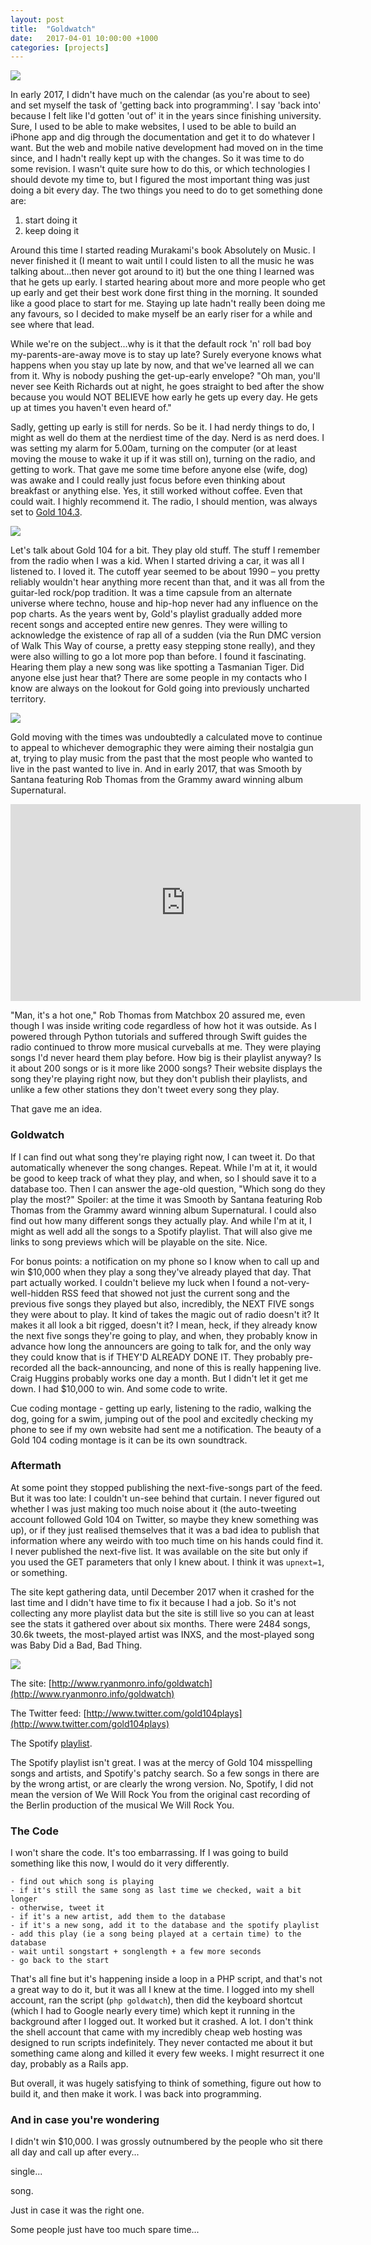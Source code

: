 ```yaml
---
layout: post
title:  "Goldwatch"
date:   2017-04-01 10:00:00 +1000
categories: [projects]
---
```


![](/assets/projects/bryanadams.png)

In early 2017, I didn't have much on the calendar (as you're about to see) and set myself the task of 'getting back into programming'. I say 'back into' because I felt like I'd gotten 'out of' it in the years since finishing university. Sure, I used to be able to make websites, I used to be able to build an iPhone app and dig through the documentation and get it to do whatever I want. But the web and mobile native development had moved on in the time since, and I hadn't really kept up with the changes. So it was time to do some revision. I wasn't quite sure how to do this, or which technologies I should devote my time to, but I figured the most important thing was just doing a bit every day. The two things you need to do to get something done are:
1. start doing it
2. keep doing it

Around this time I started reading Murakami's book Absolutely on Music. I never finished it (I meant to wait until I could listen to all the music he was talking about...then never got around to it) but the one thing I learned was that he gets up early. I started hearing about more and more people who get up early and get their best work done first thing in the morning. It sounded like a good place to start for me. Staying up late hadn't really been doing me any favours, so I decided to make myself be an early riser for a while and see where that lead.

While we're on the subject...why is it that the default rock 'n' roll bad boy my-parents-are-away move is to stay up late? Surely everyone knows what happens when you stay up late by now, and that we've learned all we can from it. Why is nobody pushing the get-up-early envelope? "Oh man, you'll never see Keith Richards out at night, he goes straight to bed after the show because you would NOT BELIEVE how early he gets up every day. He gets up at times you haven't even heard of."

Sadly, getting up early is still for nerds. So be it. I had nerdy things to do, I might as well do them at the nerdiest time of the day. Nerd is as nerd does. I was setting my alarm for 5.00am, turning on the computer (or at least moving the mouse to wake it up if it was still on), turning on the radio, and getting to work. That gave me some time before anyone else (wife, dog) was awake and I could really just focus before even thinking about breakfast or anything else. Yes, it still worked without coffee. Even that could wait. I highly recommend it. The radio, I should mention, was always set to [Gold 104.3](http://www.gold1043.com.au/).

![](/assets/projects/downunder.png)

Let's talk about Gold 104 for a bit. They play old stuff. The stuff I remember from the radio when I was a kid. When I started driving a car, it was all I listened to. I loved it. The cutoff year seemed to be about 1990 – you pretty reliably wouldn't hear anything more recent than that, and it was all from the guitar-led rock/pop tradition. It was a time capsule from an alternate universe where techno, house and hip-hop never had any influence on the pop charts. As the years went by, Gold's playlist gradually added more recent songs and accepted entire new genres. They were willing to acknowledge the existence of rap all of a sudden (via the Run DMC version of Walk This Way of course, a pretty easy stepping stone really), and they were also willing to go a lot more pop than before. I found it fascinating. Hearing them play a new song was like spotting a Tasmanian Tiger. Did anyone else just hear that? There are some people in my contacts who I know are always on the lookout for Gold going into previously uncharted territory. 

![](/assets/projects/breathe.png)

Gold moving with the times was undoubtedly a calculated move to continue to appeal to whichever demographic they were aiming their nostalgia gun at, trying to play music from the past that the most people who wanted to live in the past wanted to live in. And in early 2017, that was Smooth by Santana featuring Rob Thomas from the Grammy award winning album Supernatural.

<iframe width="560" height="315" src="https://www.youtube.com/embed/6Whgn_iE5uc" frameborder="0" allow="accelerometer; autoplay; encrypted-media; gyroscope; picture-in-picture" allowfullscreen></iframe>

"Man, it's a hot one," Rob Thomas from Matchbox 20 assured me, even though I was inside writing code regardless of how hot it was outside. As I powered through Python tutorials and suffered through Swift guides the radio continued to throw more musical curveballs at me. They were playing songs I'd never heard them play before. How big is their playlist anyway? Is it about 200 songs or is it more like 2000 songs? Their website displays the song they're playing right now, but they don't publish their playlists, and unlike a few other stations they don't tweet every song they play.

That gave me an idea.

### Goldwatch

If I can find out what song they're playing right now, I can tweet it. Do that automatically whenever the song changes. Repeat. While I'm at it, it would be good to keep track of what they play, and when, so I should save it to a database too. Then I can answer the age-old question, "Which song do they play the most?" Spoiler: at the time it was Smooth by Santana featuring Rob Thomas from the Grammy award winning album Supernatural. I could also find out how many different songs they actually play. And while I'm at it, I might as well add all the songs to a Spotify playlist. That will also give me links to song previews which will be playable on the site. Nice.

For bonus points: a notification on my phone so I know when to call up and win $10,000 when they play a song they've already played that day. That part actually worked. I couldn't believe my luck when I found a not-very-well-hidden RSS feed that showed not just the current song and the previous five songs they played but also, incredibly, the NEXT FIVE songs they were about to play. It kind of takes the magic out of radio doesn't it? It makes it all look a bit rigged, doesn't it? I mean, heck, if they already know the next five songs they're going to play, and when, they probably know in advance how long the announcers are going to talk for, and the only way they could know that is if THEY'D ALREADY DONE IT. They probably pre-recorded all the back-announcing, and none of this is really happening live. Craig Huggins probably works one day a month. But I didn't let it get me down. I had $10,000 to win. And some code to write.

Cue coding montage - getting up early, listening to the radio, walking the dog, going for a swim, jumping out of the pool and excitedly checking my phone to see if my own website had sent me a notification. The beauty of a Gold 104 coding montage is it can be its own soundtrack.


### Aftermath

At some point they stopped publishing the next-five-songs part of the feed. But it was too late: I couldn't un-see behind that curtain. I never figured out whether I was just making too much noise about it (the auto-tweeting account followed Gold 104 on Twitter, so maybe they knew something was up), or if they just realised themselves that it was a bad idea to publish that information where any weirdo with too much time on his hands could find it. I never published the next-five list. It was available on the site but only if you used the GET parameters that only I knew about. I think it was `upnext=1`, or something. 

The site kept gathering data, until December 2017 when it crashed for the last time and I didn't have time to fix it because I had a job. So it's not collecting any more playlist data but the site is still live so you can at least see the stats it gathered over about six months. There were 2484 songs, 30.6k tweets, the most-played artist was INXS, and the most-played song was Baby Did a Bad, Bad Thing.

![](/assets/projects/inxs.png)

The site: [http://www.ryanmonro.info/goldwatch](http://www.ryanmonro.info/goldwatch)

The Twitter feed: [http://www.twitter.com/gold104plays](http://www.twitter.com/gold104plays)

The Spotify [playlist](https://open.spotify.com/user/gold104plays/playlist/6MaGZX2yIQ2shNjKvhPuGg).

The Spotify playlist isn't great. I was at the mercy of Gold 104 misspelling songs and artists, and Spotify's patchy search. So a few songs in there are by the wrong artist, or are clearly the wrong version. No, Spotify, I did not mean the version of We Will Rock You from the original cast recording of the Berlin production of the musical We Will Rock You.

### The Code

I won't share the code. It's too embarrassing. If I was going to build something like this now, I would do it very differently. 
```
- find out which song is playing
- if it's still the same song as last time we checked, wait a bit longer
- otherwise, tweet it
- if it's a new artist, add them to the database
- if it's a new song, add it to the database and the spotify playlist
- add this play (ie a song being played at a certain time) to the database
- wait until songstart + songlength + a few more seconds
- go back to the start
```
That's all fine but it's happening inside a loop in a PHP script, and that's not a great way to do it, but it was all I knew at the time. I logged into my shell account, ran the script (`php goldwatch`), then did the keyboard shortcut (which I had to Google nearly every time) which kept it running in the background after I logged out. It worked but it crashed. A lot. I don't think the shell account that came with my incredibly cheap web hosting was designed to run scripts indefinitely. They never contacted me about it but something came along and killed it every few weeks. I might resurrect it one day, probably as a Rails app. 

But overall, it was hugely satisfying to think of something, figure out how to build it, and then make it work. I was back into programming.

### And in case you're wondering

I didn't win $10,000. I was grossly outnumbered by the people who sit there all day and call up after every...

single...

song. 

Just in case it was the right one.

Some people just have too much spare time...